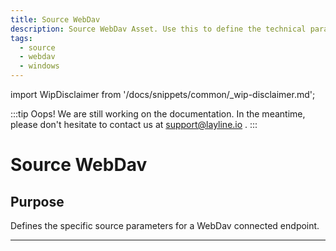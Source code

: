 ```yaml
---
title: Source WebDav
description: Source WebDav Asset. Use this to define the technical parameters for a WebDav source connection.
tags:
  - source
  - webdav
  - windows
---
```


import WipDisclaimer from '/docs/snippets/common/_wip-disclaimer.md';

:::tip Oops! We are still working on the documentation.
In the meantime, please don't hesitate to contact us at support@layline.io .
:::

# Source WebDav

## Purpose

Defines the specific source parameters for a WebDav connected endpoint. 

---

<WipDisclaimer></WipDisclaimer>
